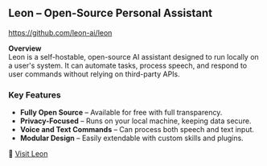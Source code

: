 
## Leon – Open-Source Personal Assistant

https://github.com/leon-ai/leon

**Overview**  
Leon is a self-hostable, open-source AI assistant designed to run locally on a user's system. It can automate tasks, process speech, and respond to user commands without relying on third-party APIs.

### **Key Features**  
- **Fully Open Source** – Available for free with full transparency.  
- **Privacy-Focused** – Runs on your local machine, keeping data secure.  
- **Voice and Text Commands** – Can process both speech and text input.  
- **Modular Design** – Easily extendable with custom skills and plugins.  

🔗 [Visit Leon](https://getleon.ai)
